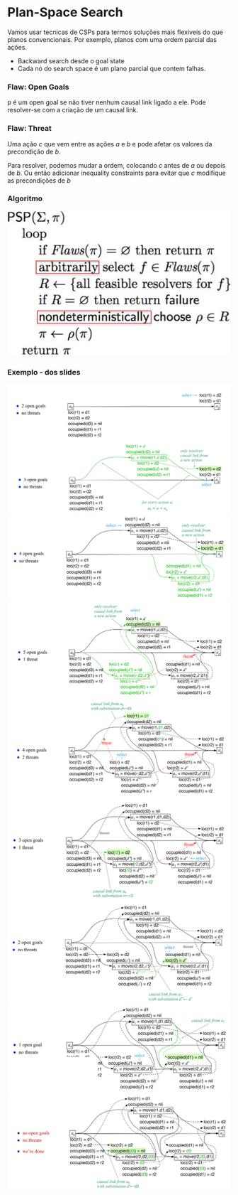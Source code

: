 # Plan-Space Search

Vamos usar tecnicas de CSPs para termos soluções mais flexiveis do que planos convencionais. Por exemplo, planos com uma ordem parcial das ações.

- Backward search desde o goal state
- Cada nó do search space é um plano parcial que contem falhas.

### Flaw: Open Goals

p é um open goal se não tiver nenhum causal link ligado a ele. Pode resolver-se com a criação de um  causal link.

### Flaw: Threat

Uma ação $c$ que vem entre as ações $a$ e $b$ e pode afetar os valores da precondição de $b$.

Para resolver, podemos mudar a ordem, colocando $c$ antes de $a$ ou depois de $b$. Ou então adicionar inequality constraints para evitar que $c$ modifique as precondições de $b$

### Algoritmo

<img src="Imagens/Aula10 PSP Algorithm.png">

### Exemplo - dos slides

<img src="Imagens/Aula10 PSP Example1.png">
<img src="Imagens/Aula10 PSP Example2.png">
<img src="Imagens/Aula10 PSP Example3.png">
<img src="Imagens/Aula10 PSP Example4.png">
<img src="Imagens/Aula10 PSP Example5.png">
<img src="Imagens/Aula10 PSP Example8.png">
<img src="Imagens/Aula10 PSP Example7.png">
<img src="Imagens/Aula10 PSP Example9.png">
<img src="Imagens/Aula10 PSP Example10.png">

